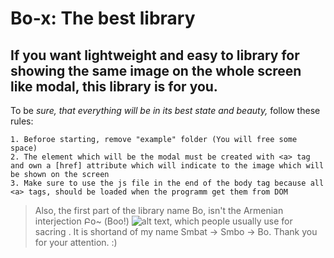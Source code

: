 Bo-x: The best library
===============
## If you want lightweight and easy to library for showing the same image on the whole screen like modal, this library is for you.
To be _sure, that everything will be in its best state and beauty,_ follow these rules:

	1. Beforoe starting, remove "example" folder (You will free some space)
	2. The element which will be the modal must be created with <a> tag and own a [href] attribute which will indicate to the image which will be shown on the screen
	3. Make sure to use the js file in the end of the body tag because all <a> tags, should be loaded when the programm get them from DOM

>Also, the first part of the library name Bo, isn't the Armenian interjection Բօ~ (Boo!) ![alt text](https://iconsplace.com/wp-content/uploads/_icons/000000/256/png/ghost-icon-256.png "Booo!"), which people usually use for sacring . It is shortand of my name Smbat -> Smbo -> Bo. Thank you for your attention. :) 
